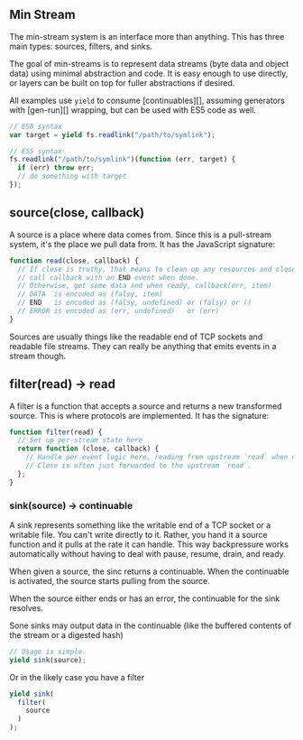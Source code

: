 ## Min Stream

The min-stream system is an interface more than anything.  This has three main types: sources, filters, and sinks.

The goal of min-streams is to represent data streams (byte data and object data) using minimal abstraction and code.  It is easy enough to use directly, or layers can be built on top for fuller abstractions if desired.

All examples use `yield` to consume [continuables][], assuming generators with [gen-run][] wrapping, but can be used with ES5 code as well.

```js
// ES6 syntax
var target = yield fs.readlink("/path/to/symlink");

// ES5 syntax
fs.readlink("/path/to/symlink")(function (err, target) {
  if (err) throw err;
  // do something with target
});
```

## source(close, callback)

A source is a place where data comes from.  Since this is a pull-stream system, it's the place we pull data from.  It has the JavaScript signature:

```js
function read(close, callback) {
  // If close is truthy, that means to clean up any resources and close the stream
  // call callback with an END event when done.
  // Otherwise, get some data and when ready, callback(err, item)
  // DATA  is encoded as (falsy, item)
  // END   is encoded as (falsy, undefined) or (falsy) or ()
  // ERROR is encoded as (err, undefined)   or (err)
}
```

Sources are usually things like the readable end of TCP sockets and readable file streams.  They can really be anything that emits events in a stream though.

## filter(read) -> read

A filter is a function that accepts a source and returns a new transformed source.  This is where protocols are implemented.  It has the signature:

```js
function filter(read) {
  // Set up per-stream state here
  return function (close, callback) {
    // Handle per event logic here, reading from upstream `read` when needed.
    // Close is often just forwarded to the upstream `read`.
  };
}
```

### sink(source) -> continuable

A sink represents something like the writable end of a TCP socket or a writable file.  You can't write directly to it.  Rather, you hand it a source function and it pulls at the rate it can handle.  This way backpressure works automatically without having to deal with pause, resume, drain, and ready.

When given a source, the sinc returns a continuable.  When the continuable is activated, the source starts pulling from the source.

When the source either ends or has an error, the continuable for the sink resolves.

Sone sinks may output data in the continuable (like the buffered contents of the stream or a digested hash)

```js
// Usage is simple.
yield sink(source);
```

Or in the likely case you have a filter

```js
yield sink(
  filter(
    source
  )
);
```
